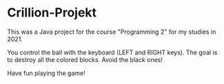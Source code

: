 # Crillion-Projekt
This was a Java project for the course "Programming 2" for my studies in 2021.

You control the ball with the keyboard (LEFT and RIGHT keys). The goal is to destroy all the colored blocks. Avoid the black ones!

Have fun playing the game!
